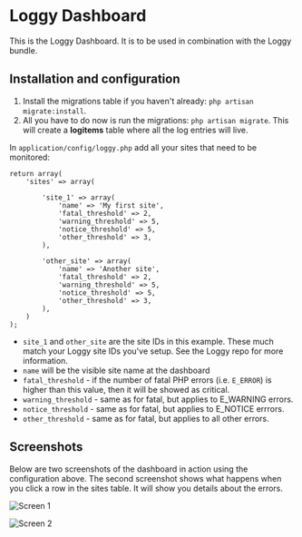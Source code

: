 # Loggy Dashboard

This is the Loggy Dashboard. It is to be used in combination with the Loggy bundle.

## Installation and configuration

1. Install the migrations table if you haven't already: `php artisan migrate:install`.
2. All you have to do now is run the migrations: `php artisan migrate`. This will create a __logitems__ table where all the log entries will live.

In `application/config/loggy.php` add all your sites that need to be monitored:

```
return array(
	'sites' => array(

		'site_1' => array(
			'name' => 'My first site',
			'fatal_threshold' => 2,
			'warning_threshold' => 5,
			'notice_threshold' => 5,
			'other_threshold' => 3,
		),

		'other_site' => array(
			'name' => 'Another site',
			'fatal_threshold' => 2,
			'warning_threshold' => 5,
			'notice_threshold' => 5,
			'other_threshold' => 3,
		),
	)
);
```

* `site_1` and `other_site` are the site IDs in this example. These much match your Loggy site IDs you've setup. See the Loggy repo for more information.
* `name` will be the visible site name at the dashboard
* `fatal_threshold` - if the number of fatal PHP errors (i.e. `E_ERROR`) is higher than this value, then it will be showed as critical.
* `warning_threshold` - same as for fatal, but applies to E_WARNING errors.
* `notice_threshold` - same as for fatal, but applies to E_NOTICE errrors.
* `other_threshold` - same as for fatal, but applies to all other errors.

## Screenshots

Below are two screenshots of the dashboard in action using the configuration above. The second screenshot shows what happens when you click a row in the sites table. It will show you details about the errors.

![Screen 1](http://i.imgur.com/oIXmm.png)

![Screen 2](http://i.imgur.com/yXUj1.png)